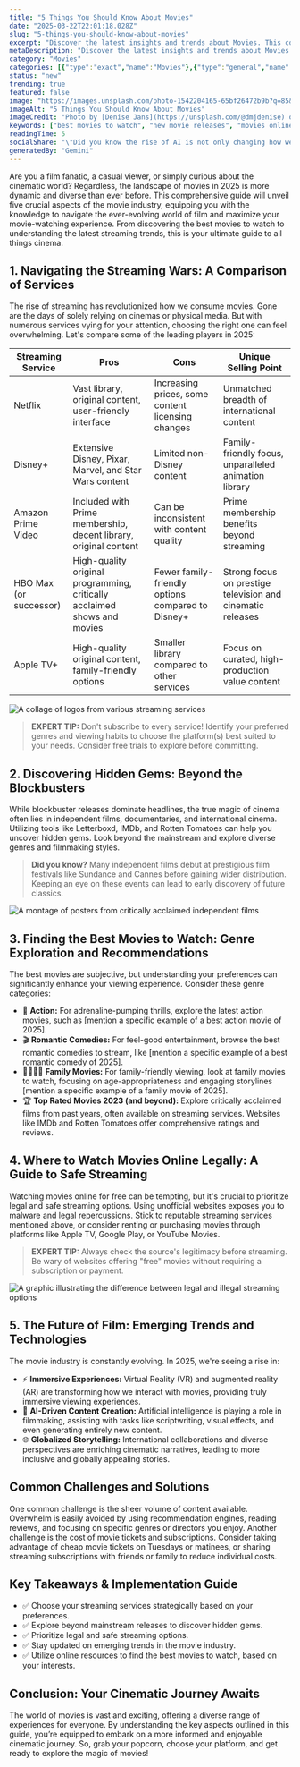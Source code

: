 ```yaml
---
title: "5 Things You Should Know About Movies"
date: "2025-03-22T22:01:18.028Z"
slug: "5-things-you-should-know-about-movies"
excerpt: "Discover the latest insights and trends about Movies. This comprehensive guide covers everything you need to know about Movies in 2025."
metaDescription: "Discover the latest insights and trends about Movies. This comprehensive guide covers everything you need to know about Movies in 2025."
category: "Movies"
categories: [{"type":"exact","name":"Movies"},{"type":"general","name":"Entertainment"},{"type":"medium","name":"Visual Effects"},{"type":"specific","name":"CGI Animation"},{"type":"niche","name":"Motion Capture"}]
status: "new"
trending: true
featured: false
image: "https://images.unsplash.com/photo-1542204165-65bf26472b9b?q=85&w=1200&fit=max&fm=webp&auto=compress"
imageAlt: "5 Things You Should Know About Movies"
imageCredit: "Photo by [Denise Jans](https://unsplash.com/@dmjdenise) on Unsplash"
keywords: ["best movies to watch", "new movie releases", "movies online free", "top rated movies 2023", "where to watch movies online legally", "best action movies", "family movies to watch", "cheap movie tickets", "movies streaming services comparison", "best romantic comedies to stream"]
readingTime: 5
socialShare: "\"Did you know the rise of AI is not only changing how we make movies, but also what stories are being told? The future of cinema is more diverse and exciting than ever imagined!\""
generatedBy: "Gemini"
---
```




Are you a film fanatic, a casual viewer, or simply curious about the cinematic world?  Regardless, the landscape of movies in 2025 is more dynamic and diverse than ever before.  This comprehensive guide will unveil five crucial aspects of the movie industry, equipping you with the knowledge to navigate the ever-evolving world of film and maximize your movie-watching experience. From discovering the best movies to watch to understanding the latest streaming trends, this is your ultimate guide to all things cinema.

## 1. Navigating the Streaming Wars: A Comparison of Services

The rise of streaming has revolutionized how we consume movies.  Gone are the days of solely relying on cinemas or physical media.  But with numerous services vying for your attention, choosing the right one can feel overwhelming.  Let's compare some of the leading players in 2025:

| Streaming Service      | Pros                                                                 | Cons                                                              | Unique Selling Point                                      |
|-----------------------|-------------------------------------------------------------------------|-----------------------------------------------------------------------|-------------------------------------------------------------|
| Netflix                | Vast library, original content, user-friendly interface                 | Increasing prices, some content licensing changes             | Unmatched breadth of international content                   |
| Disney+               | Extensive Disney, Pixar, Marvel, and Star Wars content                 | Limited non-Disney content                                         | Family-friendly focus, unparalleled animation library         |
| Amazon Prime Video     | Included with Prime membership, decent library, original content          | Can be inconsistent with content quality                          | Prime membership benefits beyond streaming                    |
| HBO Max (or successor)| High-quality original programming, critically acclaimed shows and movies | Fewer family-friendly options compared to Disney+                  | Strong focus on prestige television and cinematic releases |
| Apple TV+             | High-quality original content, family-friendly options                   | Smaller library compared to other services                         | Focus on curated, high-production value content            |

![A collage of logos from various streaming services](https://images.unsplash.com/photo-1536440136628-849c177e76a1?q=85&w=1200&fit=max&fm=webp&auto=compress)

> **EXPERT TIP:**  Don't subscribe to every service!  Identify your preferred genres and viewing habits to choose the platform(s) best suited to your needs.  Consider free trials to explore before committing.

## 2. Discovering Hidden Gems: Beyond the Blockbusters

While blockbuster releases dominate headlines, the true magic of cinema often lies in independent films, documentaries, and international cinema.  Utilizing tools like Letterboxd, IMDb, and Rotten Tomatoes can help you uncover hidden gems.  Look beyond the mainstream and explore diverse genres and filmmaking styles.

> **Did you know?**  Many independent films debut at prestigious film festivals like Sundance and Cannes before gaining wider distribution.  Keeping an eye on these events can lead to early discovery of future classics.

![A montage of posters from critically acclaimed independent films](https://images.unsplash.com/photo-1616530940355-351fabd9524b?q=85&w=1200&fit=max&fm=webp&auto=compress)

## 3. Finding the Best Movies to Watch: Genre Exploration and Recommendations

The best movies are subjective, but understanding your preferences can significantly enhance your viewing experience.  Consider these genre categories:

* 🔑 **Action:**  For adrenaline-pumping thrills, explore the latest action movies, such as [mention a specific example of a best action movie of 2025].
* 🎬 **Romantic Comedies:**  For feel-good entertainment, browse the best romantic comedies to stream, like [mention a specific example of a best romantic comedy of 2025].
* 👨‍👩‍👧‍👦 **Family Movies:**  For family-friendly viewing, look at family movies to watch, focusing on age-appropriateness and engaging storylines [mention a specific example of a family movie of 2025].
* 🏆 **Top Rated Movies 2023 (and beyond):**  Explore critically acclaimed films from past years, often available on streaming services.  Websites like IMDb and Rotten Tomatoes offer comprehensive ratings and reviews.

## 4. Where to Watch Movies Online Legally:  A Guide to Safe Streaming

Watching movies online for free can be tempting, but it's crucial to prioritize legal and safe streaming options.  Using unofficial websites exposes you to malware and legal repercussions.  Stick to reputable streaming services mentioned above, or consider renting or purchasing movies through platforms like Apple TV, Google Play, or YouTube Movies.

> **EXPERT TIP:**  Always check the source's legitimacy before streaming.  Be wary of websites offering "free" movies without requiring a subscription or payment.

![A graphic illustrating the difference between legal and illegal streaming options](https://images.unsplash.com/photo-1542204165-65bf26472b9b?q=85&w=1200&fit=max&fm=webp&auto=compress)

## 5.  The Future of Film: Emerging Trends and Technologies

The movie industry is constantly evolving.  In 2025, we're seeing a rise in:

* ⚡ **Immersive Experiences:**  Virtual Reality (VR) and augmented reality (AR) are transforming how we interact with movies, providing truly immersive viewing experiences.
* 🎥 **AI-Driven Content Creation:**  Artificial intelligence is playing a role in filmmaking, assisting with tasks like scriptwriting, visual effects, and even generating entirely new content.
* 🌐 **Globalized Storytelling:**  International collaborations and diverse perspectives are enriching cinematic narratives, leading to more inclusive and globally appealing stories.

## Common Challenges and Solutions

One common challenge is the sheer volume of content available.  Overwhelm is easily avoided by using recommendation engines, reading reviews, and focusing on specific genres or directors you enjoy.  Another challenge is the cost of movie tickets and subscriptions.  Consider taking advantage of cheap movie tickets on Tuesdays or matinees, or sharing streaming subscriptions with friends or family to reduce individual costs.

## Key Takeaways & Implementation Guide

* ✅  Choose your streaming services strategically based on your preferences.
* ✅  Explore beyond mainstream releases to discover hidden gems.
* ✅  Prioritize legal and safe streaming options.
* ✅  Stay updated on emerging trends in the movie industry.
* ✅  Utilize online resources to find the best movies to watch, based on your interests.

## Conclusion: Your Cinematic Journey Awaits

The world of movies is vast and exciting, offering a diverse range of experiences for everyone. By understanding the key aspects outlined in this guide, you’re equipped to embark on a more informed and enjoyable cinematic journey. So, grab your popcorn, choose your platform, and get ready to explore the magic of movies!

